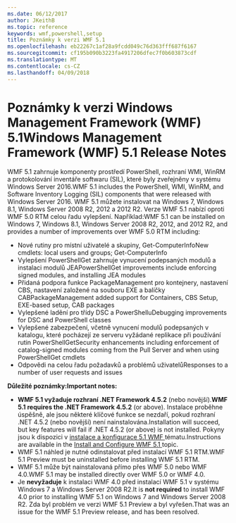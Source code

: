 ```yaml
---
ms.date: 06/12/2017
author: JKeithB
ms.topic: reference
keywords: wmf,powershell,setup
title: Poznámky k verzi WMF 5.1
ms.openlocfilehash: eb22267c1af28a9fcdd049c76d363fff687f6167
ms.sourcegitcommit: cf195b090b3223fa4917206dfec7f0b603873cdf
ms.translationtype: MT
ms.contentlocale: cs-CZ
ms.lasthandoff: 04/09/2018
---
```

# <a name="windows-management-framework-wmf-51-release-notes"></a><span data-ttu-id="e9ea1-103">Poznámky k verzi Windows Management Framework (WMF) 5.1</span><span class="sxs-lookup"><span data-stu-id="e9ea1-103">Windows Management Framework (WMF) 5.1 Release Notes</span></span> #

<span data-ttu-id="e9ea1-104">WMF 5.1 zahrnuje komponenty prostředí PowerShell, rozhraní WMI, WinRM a protokolování inventáře softwaru (SIL), které byly zveřejněny v systému Windows Server 2016.</span><span class="sxs-lookup"><span data-stu-id="e9ea1-104">WMF 5.1 includes the PowerShell, WMI, WinRM, and Software Inventory Logging (SIL) components that were released with Windows Server 2016.</span></span>
<span data-ttu-id="e9ea1-105">WMF 5.1 můžete instalovat na Windows 7, Windows 8.1, Windows Server 2008 R2, 2012 a 2012 R2. Verze WMF 5.1 nabízí oproti WMF 5.0 RTM celou řadu vylepšení. Například:</span><span class="sxs-lookup"><span data-stu-id="e9ea1-105">WMF 5.1 can be installed on Windows 7, Windows 8.1, Windows Server 2008 R2, 2012, and 2012 R2, and provides a number of improvements over WMF 5.0 RTM including:</span></span>

- <span data-ttu-id="e9ea1-106">Nové rutiny pro místní uživatelé a skupiny, Get-ComputerInfo</span><span class="sxs-lookup"><span data-stu-id="e9ea1-106">New cmdlets: local users and groups; Get-ComputerInfo</span></span>
- <span data-ttu-id="e9ea1-107">Vylepšení PowerShellGet zahrnuje vynucení podepsaných modulů a instalaci modulů JEA</span><span class="sxs-lookup"><span data-stu-id="e9ea1-107">PowerShellGet improvements include enforcing signed modules, and installing JEA modules</span></span>
- <span data-ttu-id="e9ea1-108">Přidaná podpora funkce PackageManagement pro kontejnery, nastavení CBS, nastavení založené na souboru EXE a balíčky CAB</span><span class="sxs-lookup"><span data-stu-id="e9ea1-108">PackageManagement added support for Containers, CBS Setup, EXE-based setup, CAB packages</span></span>
- <span data-ttu-id="e9ea1-109">Vylepšené ladění pro třídy DSC a PowerShellu</span><span class="sxs-lookup"><span data-stu-id="e9ea1-109">Debugging improvements for DSC and PowerShell classes</span></span>
- <span data-ttu-id="e9ea1-110">Vylepšené zabezpečení, včetně vynucení modulů podepsaných v katalogu, které pocházejí ze serveru vyžádané replikace při používání rutin PowerShellGet</span><span class="sxs-lookup"><span data-stu-id="e9ea1-110">Security enhancements including enforcement of catalog-signed modules coming from the Pull Server and when using PowerShellGet cmdlets</span></span>
- <span data-ttu-id="e9ea1-111">Odpovědi na celou řadu požadavků a problémů uživatelů</span><span class="sxs-lookup"><span data-stu-id="e9ea1-111">Responses to a number of user requests and issues</span></span>

<span data-ttu-id="e9ea1-112">**Důležité poznámky:**</span><span class="sxs-lookup"><span data-stu-id="e9ea1-112">**Important notes:**</span></span>

- <span data-ttu-id="e9ea1-113">**WMF 5.1 vyžaduje rozhraní .NET Framework 4.5.2** (nebo novější).</span><span class="sxs-lookup"><span data-stu-id="e9ea1-113">**WMF 5.1 requires the .NET Framework 4.5.2** (or above).</span></span> <span data-ttu-id="e9ea1-114">Instalace proběhne úspěšně, ale jsou některé klíčové funkce se nezdaří, pokud rozhraní .NET 4.5.2 (nebo novější) není nainstalována.</span><span class="sxs-lookup"><span data-stu-id="e9ea1-114">Installation will succeed, but key features will fail if .NET 4.5.2 (or above) is not installed.</span></span> <span data-ttu-id="e9ea1-115">Pokyny jsou k dispozici v [instalace a konfigurace 5.1 WMF ](https://msdn.microsoft.com/powershell/wmf/5.1/install-configure) tématu.</span><span class="sxs-lookup"><span data-stu-id="e9ea1-115">Instructions are available in the [Install and Configure WMF 5.1 ](https://msdn.microsoft.com/powershell/wmf/5.1/install-configure) topic.</span></span>
- <span data-ttu-id="e9ea1-116">WMF 5.1 náhled je nutné odinstalovat před instalací WMF 5.1 RTM.</span><span class="sxs-lookup"><span data-stu-id="e9ea1-116">WMF 5.1 Preview must be uninstalled before installing WMF 5.1 RTM.</span></span>
- <span data-ttu-id="e9ea1-117">WMF 5.1 může být nainstalovaná přímo přes WMF 5.0 nebo WMF 4.0.</span><span class="sxs-lookup"><span data-stu-id="e9ea1-117">WMF 5.1 may be installed directly over WMF 5.0 or WMF 4.0.</span></span>
- <span data-ttu-id="e9ea1-118">Je __nevyžaduje__ k instalaci WMF 4.0 před instalací WMF 5.1 v systému Windows 7 a Windows Server 2008 R2.</span><span class="sxs-lookup"><span data-stu-id="e9ea1-118">It is __not required__ to install WMF 4.0 prior to installing WMF 5.1 on Windows 7 and Windows Server 2008 R2.</span></span> <span data-ttu-id="e9ea1-119">Zda byl problém ve verzi WMF 5.1 Preview a byl vyřešen.</span><span class="sxs-lookup"><span data-stu-id="e9ea1-119">That was an issue for the WMF 5.1 Preview release, and has been resolved.</span></span>